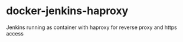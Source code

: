 # docker-jenkins-haproxy
Jenkins running as container with haproxy for reverse proxy and https access
